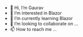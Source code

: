 - 👋 Hi, I’m Gaurav
- 👀 I’m interested in Blazor
- 🌱 I’m currently learning Blazor
- 💞️ I’m looking to collaborate on ...
- 📫 How to reach me ...

<!---
knpGaurav/knpGaurav is a ✨ special ✨ repository because its `README.md` (this file) appears on your GitHub profile.
You can click the Preview link to take a look at your changes.
--->
